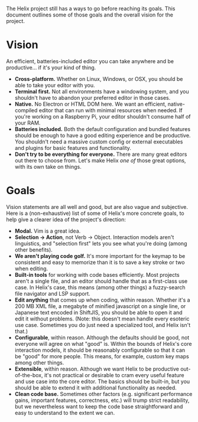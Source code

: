 The Helix project still has a ways to go before reaching its goals.  This document outlines some of those goals and the overall vision for the project.

# Vision

An efficient, batteries-included editor you can take anywhere and be productive... if it's your kind of thing.

* **Cross-platform.**  Whether on Linux, Windows, or OSX, you should be able to take your editor with you.
* **Terminal first.**  Not all environments have a windowing system, and you shouldn't have to abandon your preferred editor in those cases.
* **Native.**  No Electron or HTML DOM here.  We want an efficient, native-compiled editor that can run with minimal resources when needed.  If you're working on a Raspberry Pi, your editor shouldn't consume half of your RAM.
* **Batteries included.**  Both the default configuration and bundled features should be enough to have a good editing experience and be productive.  You shouldn't need a massive custom config or external executables and plugins for basic features and functionality.
* **Don't try to be everything for everyone.**  There are many great editors out there to choose from.  Let's make Helix *one of* those great options, with its own take on things.

# Goals

Vision statements are all well and good, but are also vague and subjective.  Here is a (non-exhaustive) list of some of Helix's more concrete goals, to help give a clearer idea of the project's direction:

* **Modal.**  Vim is a great idea.
* **Selection -> Action**, not Verb -> Object.  Interaction models aren't linguistics, and "selection first" lets you see what you're doing (among other benefits).
* **We aren't playing code golf.**  It's more important for the keymap to be consistent and easy to memorize than it is to save a key stroke or two when editing.
* **Built-in tools** for working with code bases efficiently.  Most projects aren't a single file, and an editor should handle that as a first-class use case.  In Helix's case, this means (among other things) a fuzzy-search file navigator and LSP support.
* **Edit anything** that comes up when coding, within reason.  Whether it's a 200 MB XML file, a megabyte of minified javascript on a single line, or Japanese text encoded in ShiftJIS, you should be able to open it and edit it without problems.  (Note: this doesn't mean handle every esoteric use case.  Sometimes you do just need a specialized tool, and Helix isn't that.)
* **Configurable**, within reason.  Although the defaults should be good, not everyone will agree on what "good" is.  Within the bounds of Helix's core interaction models, it should be reasonably configurable so that it can be "good" for more people.  This means, for example, custom key maps among other things.
* **Extensible**, within reason.  Although we want Helix to be productive out-of-the-box, it's not practical or desirable to cram every useful feature and use case into the core editor.  The basics should be built-in, but you should be able to extend it with additional functionality as needed.
* **Clean code base.**  Sometimes other factors (e.g. significant performance gains, important features, correctness, etc.) will trump strict readability, but we nevertheless want to keep the code base straightforward and easy to understand to the extent we can.

